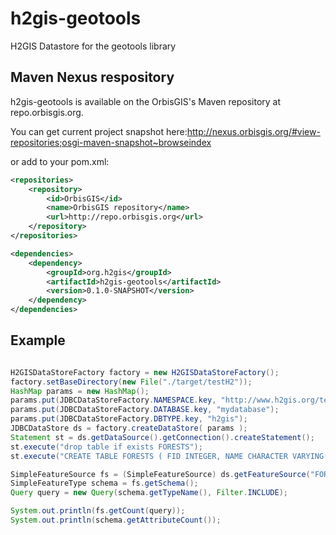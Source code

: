 # h2gis-geotools
H2GIS Datastore for the geotools library


## Maven Nexus respository

h2gis-geotools is available on the OrbisGIS's Maven repository at repo.orbisgis.org.

You can get current project snapshot here:http://nexus.orbisgis.org/#view-repositories;osgi-maven-snapshot~browseindex

or add to your pom.xml:

```xml
<repositories>
    <repository>
        <id>OrbisGIS</id>
        <name>OrbisGIS repository</name>
        <url>http://repo.orbisgis.org</url>
    </repository>
</repositories>

<dependencies>
    <dependency>
        <groupId>org.h2gis</groupId>
        <artifactId>h2gis-geotools</artifactId>
        <version>0.1.0-SNAPSHOT</version>
    </dependency>
</dependencies>
```

## Example

```java

H2GISDataStoreFactory factory = new H2GISDataStoreFactory();
factory.setBaseDirectory(new File("./target/testH2"));
HashMap params = new HashMap();
params.put(JDBCDataStoreFactory.NAMESPACE.key, "http://www.h2gis.org/test");
params.put(JDBCDataStoreFactory.DATABASE.key, "mydatabase");
params.put(JDBCDataStoreFactory.DBTYPE.key, "h2gis");
JDBCDataStore ds = factory.createDataStore( params );
Statement st = ds.getDataSource().getConnection().createStatement();
st.execute("drop table if exists FORESTS");
st.execute("CREATE TABLE FORESTS ( FID INTEGER, NAME CHARACTER VARYING(64), THE_GEOM MULTIPOLYGON);INSERT INTO FORESTS VALUES(109, 'Green Forest', ST_MPolyFromText( 'MULTIPOLYGON(((28 26,28 0,84 0,84 42,28 26), (52 18,66 23,73 9,48 6,52 18)),((59 18,67 18,67 13,59 13,59 18)))', 101));");

SimpleFeatureSource fs = (SimpleFeatureSource) ds.getFeatureSource("FORESTS");
SimpleFeatureType schema = fs.getSchema();
Query query = new Query(schema.getTypeName(), Filter.INCLUDE);

System.out.println(fs.getCount(query));
System.out.println(schema.getAttributeCount());
```
